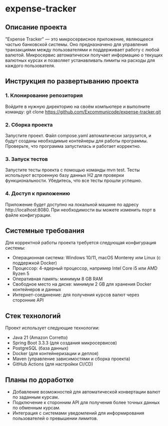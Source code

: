 # expense-tracker

## Описание проекта
"Expense Tracker" — это микросервисное приложение, являющееся частью банковской системы. 
Оно предназначено для управления транзакциями между пользователями и поддерживает работу с любой валютой. 
Микросервис автоматически получает информацию о текущих валютных курсах и позволяет устанавливать лимиты
на расходы для каждого пользователя.

## Инструкция по развертыванию проекта

### 1. Клонирование репозитория

Войдите в нужную директорию на своём компьютере и выполните команду:
git clone https://github.com/Excommunicode/expense-tracker.git

### 2. Сборка проекта

Запустите проект. Файл compose.yaml автоматически загрузится, и будут созданы необходимые контейнеры для работы программы.
Проверьте, что программа запустилась и работает корректно.

### 3. Запуск тестов

Запустите тесты проекта с помощью команды mvn test. Тесты используют встроенную базу данных H2 для проверки функциональности.
Убедитесь, что все тесты прошли успешно.

### 4. Доступ к приложению

Приложение будет доступно на локальной машине по адресу http://localhost:8080.
При необходимости вы можете изменить порт в файле конфигурации.


## Системные требования

Для корректной работы проекта требуется следующая конфигурация системы:

- Операционная система: Windows 10/11, macOS Monterey или Linux (с поддержкой Docker)
- Процессор: 4-ядерный процессор, например Intel Core i5 или AMD Ryzen 5
- Оперативная память: минимум 8 GB RAM
- Свободное место на диске: минимум 2 GB для хранения Docker контейнеров и данных
- Интернет-соединение: для получения курсов валют через сторонние API


## Стек технологий
Проект использует следующие технологии:

- Java 21 (Amazon Corretto)
- Spring Boot 3.3.3 (для создания микросервисов)
- PostgreSQL (база данных)
- Docker (для контейнеризации и деплоя)
- Maven (управление зависимостями и сборка проекта)
- GitHub Actions (для настройки CI/CD)

## Планы по доработке
* Добавление возможностей для автоматической конвертации валют по заданным курсам.
* Подключение к сторонним API для получения более точных данных по обменным курсам.
* Интеграция с системами уведомлений для информирования пользователей о превышении лимитов.

